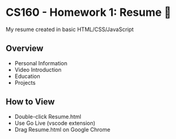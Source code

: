 # CS160 - Homework 1: Resume 📝

My resume created in basic HTML/CSS/JavaScript

## Overview

* Personal Information
* Video Introduction
* Education
* Projects

## How to View

* Double-click Resume.html
* Use Go Live (vscode extension)
* Drag Resume.html on Google Chrome
